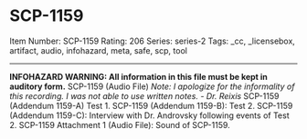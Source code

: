 # SCP-1159
Item Number: SCP-1159
Rating: 206
Series: series-2
Tags: _cc, _licensebox, artifact, audio, infohazard, meta, safe, scp, tool

---

**INFOHAZARD WARNING: All information in this file must be kept in auditory form.**
SCP-1159 (Audio File) _Note: I apologize for the informality of this recording. I was not able to use written notes. - Dr. Reixis_
SCP-1159 (Addendum 1159-A) Test 1.
SCP-1159 (Addendum 1159-B): Test 2.
SCP-1159 (Addendum 1159-C): Interview with Dr. Androvsky following events of Test 2.
SCP-1159 Attachment 1 (Audio File): Sound of SCP-1159.